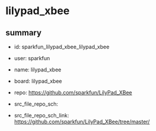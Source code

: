 # lilypad_xbee
 
## summary 
* id: sparkfun_lilypad_xbee_lilypad_xbee
* user: sparkfun
* name: lilypad_xbee
* board: lilypad_xbee
* repo: https://github.com/sparkfun/LilyPad_XBee



* src_file_repo_sch: 
* src_file_repo_sch_link: https://github.com/sparkfun/LilyPad_XBee/tree/master/




